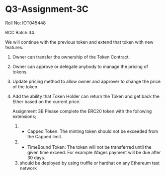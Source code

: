 # Q3-Assignment-3C 
Roll No: IOT045448

BCC Batch 34

We will continue with the previous token and extend that token with new features.

1. Owner can transfer the ownership of the Token Contract.
2. Owner can approve or delegate anybody to manage the pricing of tokens.
3. Update pricing method to allow owner and approver to change the price of the token
3. Add the ability that Token Holder can return the Token and get back the Ether based on the current price.


    Assignment 3B
    Please complete the ERC20 token with the following extensions;
    
    1) - Capped Token: The minting token should not be exceeded from the Capped limit.
    2) - TimeBound Token: The token will not be transferred until the given time exceed. For example Wages payment will be due after 30 days.
    3) should be deployed by using truffle or hardhat on any Ethereum test network
